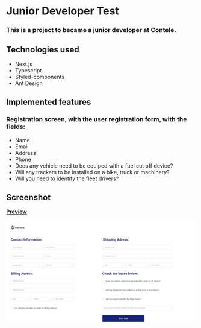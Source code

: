 # Junior Developer Test

### This is a project to became a junior developer at **Contele**.

## Technologies used
- Next.js
- Typescript
- Styled-components
- Ant Design

## Implemented features

### Registration screen, with the user registration form, with the fields:

- Name
- Email
- Address
- Phone
- Does any vehicle need to be equiped with a fuel cut off device?
- Will any trackers to be installed on a bike, truck or machinery?
- Will you need to identify the fleet drivers?

## Screenshot
[**Preview**](https://nextjs-styled-typescript.vercel.app/)

![](.github/contele.jpeg)


